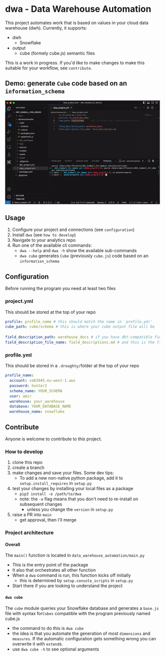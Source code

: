 # dwa - Data Warehouse Automation

This project automates work that is based on values in your cloud data warehouse (dwh). Currently, it supports:
* dwh
  * Snowflake
* output
  * cube (formely cube.js) semantic files

This is a work in progress. If you'd like to make changes to make this suitable for your workflow, see `contribute`.

## Demo: generate `Cube` code based on an `information_schema`

![dwa_cube_demo](media/dwa_cube_demo.gif)


## Usage
1. Configure your project and connections (see `configuration`)
2. Install `dwa` (see `how to develop`)
3. Navigate to your analytics repo
4. Run one of the available cli commands:
    * `dwa --help` and `dwa -h` show the available sub-commands
    * `dwa cube` generates `Cube` (previously `cube.js`) code based on an `information_schema`

## Configuration
Before running the program you need at least two files
### project.yml
This should be stored at the top of your repo
```yml
profile: profile_name # this should match the name in `profile.yml'
cube_path: cube/schema # this is where your cube output file will be

field_description_path: warehouse_docs # if you have dbt-compatible field descriptions in doc blocs, this is the folder within your repo in which the file is
field_description_file_name: field_descriptions.md # and this is the file name
```

### profile.yml
This should be stored in a `.droughty/`folder at the top of your repo
```yml
profile_name:
  account: va83945.eu-west-1.aws
  password: hunter2
  schema_name: YOUR_SCHEMA
  user: amir
  warehouse: your_warehouse
  database: YOUR_DATABASE_NAME
  warehouse_name: snowflake
```

## Contribute
Anyone is welcome to contribute to this project.

###  How to develop
1. clone this repo
2. create a branch
3. make changes and save your files. Some dev tips:
    *  To add a new non-native python package, add it to `setup.install_requires` in `setup.py`
4. test your changes by installing your local files as a package
    * `pip3 install -e /path/to/dwa`
    * note: the `-e` flag means that you don't need to re-install on subsequent changes
        * unless you change the `version` in `setup.py`
5. raise a PR into `main`
    * get approval, then I'll merge


### Project architecture

#### Overall
The `main()` function is located in `data_warehouse_automation/main.py`
* This is the entry point of the package
* It also that orchestrates all other function
* When a `dwa` command is run, this function kicks off initially
  * this is determined by `setup.console_scripts` in `setup.py`
* Start there if you are looking to understand the project

#### `dwa cube`
The `cube` module queries your Snowflake database and generates a `base.js` file with syntax for`Cubes` compatible with the program previously named cube.js
* the command to do this is `dwa cube`
* the idea is that you automate the generation of most `dimensions` and `measures`. If the automatic configuration gets something wrong you can overwrite it with `extend`s.
* use `dwa cube -h` to see optional arguments